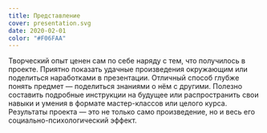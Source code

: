 ```yaml
---
title: Представление
cover: presentation.svg
date: 2020-02-01
color: "#F06FAA"
---
```


Творческий опыт ценен сам по себе наряду с тем, что получилось в проекте. Приятно показать удачные произведения окружающим или поделиться наработками в презентации. Отличный способ глубже понять предмет — поделиться знаниями о нём с другими. Полезно составить подробные инструкции на будущее или распространить свои навыки и умения в формате мастер-классов или целого курса. Результаты проекта — это не только само произведение, но и весь его социально-психологический эффект.
